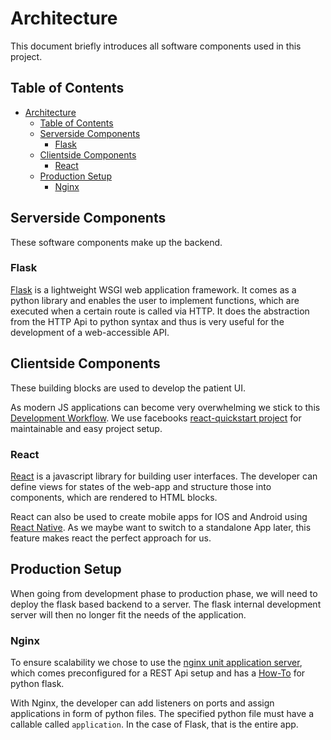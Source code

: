 # Architecture

This document briefly introduces all software components used in this project. 

## Table of Contents
- [Architecture](#architecture)
  - [Table of Contents](#table-of-contents)
  - [Serverside Components](#serverside-components)
    - [Flask](#flask)
  - [Clientside Components](#clientside-components)
    - [React](#react)
  - [Production Setup](#production-setup)
    - [Nginx](#nginx)

## Serverside Components

These software components make up the backend.

### Flask
[Flask](https://palletsprojects.com/p/flask/) is a lightweight WSGI web application framework. It comes as a python library and enables the user to implement functions, which are executed when a certain route is called via HTTP. It does the abstraction from the HTTP Api to python syntax and thus is very useful for the development of a web-accessible API.

## Clientside Components

These building blocks are used to develop the patient UI.

As modern JS applications can become very overwhelming we stick to this [Development Workflow](https://github.com/nitishdayal/cra_closer_look#create-react-app-development-flow). We use facebooks [react-quickstart project](https://github.com/facebook/create-react-app) for maintainable and easy project setup.


### React

[React](https://reactjs.org/) is a javascript library for building user interfaces. The developer can define views for states of the web-app and structure those into components, which are rendered to HTML blocks.

React can also be used to create mobile apps for IOS and Android using [React Native](https://reactnative.dev/). As we maybe want to switch to a standalone App later, this feature makes react the perfect approach for us.

## Production Setup

When going from development phase to production phase, we will need to deploy the flask based backend to a server. The flask internal development server will then no longer fit the needs of the application. 

### Nginx

To ensure scalability we chose to use the [nginx unit application server](https://unit.nginx.org/installation/), which comes preconfigured for a REST Api setup and has a [How-To](https://unit.nginx.org/howto/flask/) for python flask.

With Nginx, the developer can add listeners on ports and assign applications in form of python files. The specified python file must have a callable called `application`. In the case of Flask, that is the entire app.